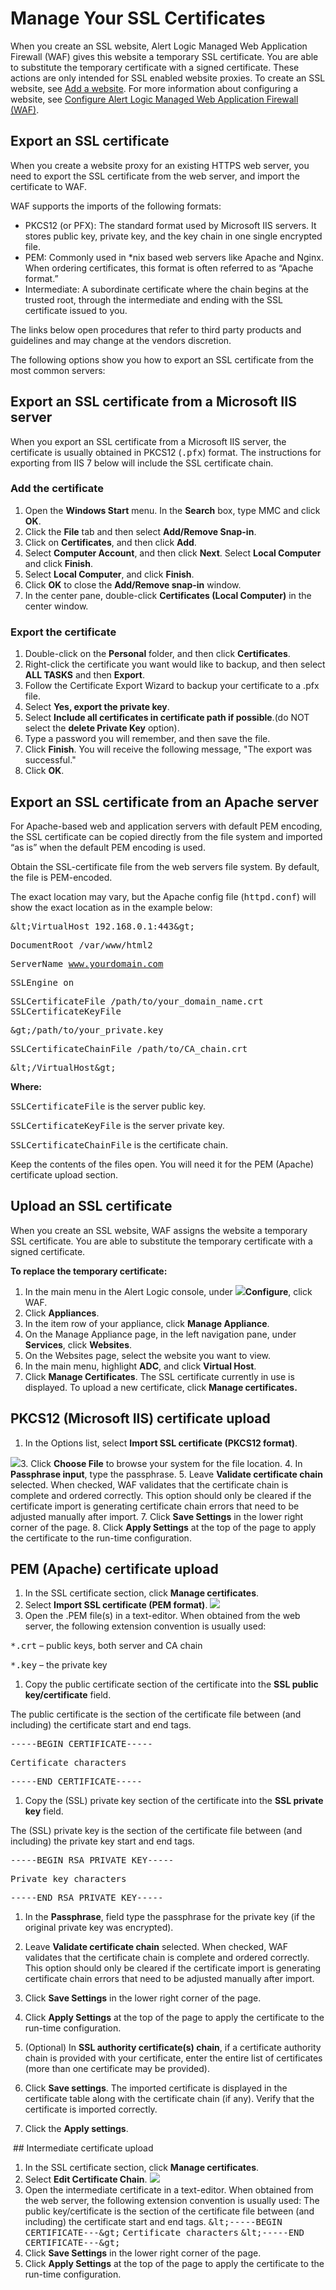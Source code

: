 # Manage Your SSL Certificates

When you create an SSL website, Alert Logic Managed Web Application Firewall (WAF) gives this website a temporary SSL certificate. You are able to substitute the temporary certificate with a signed certificate. These actions are only intended for SSL enabled website proxies. To create an SSL website, see [Add a website](configure.md#addWebiste). For more information about configuring a website, see [Configure Alert Logic Managed Web Application Firewall (WAF)](configure.md).

## Export an SSL certificate

When you create a website proxy for an existing HTTPS web server, you need to export the SSL certificate from the web server, and import the certificate to WAF.

WAF supports the imports of  the following formats:

* PKCS12 (or PFX): The standard format used by Microsoft IIS servers. It stores public key, private key, and the key chain in one single encrypted file.
* PEM: Commonly used in *nix based web servers like Apache and Nginx. When ordering certificates, this format is often referred to as “Apache format.”
* Intermediate: A subordinate certificate where the chain begins at the trusted root, through the intermediate and ending with the SSL certificate issued to you.

The links below open procedures that refer to third party products and guidelines and may change at the vendors discretion.

The following options show you how to export an SSL certificate from the most common servers:

## Export an SSL certificate from a Microsoft IIS server

When you export an SSL certificate from a Microsoft IIS server, the certificate is usually obtained in PKCS12 (<kbd>.pfx</kbd>) format. The instructions for exporting from IIS 7 below will include the SSL certificate chain.

### Add the certificate                

1. Open the **Windows Start** menu. In the **Search** box, type MMC and click **OK**.
2. Click the **File** tab and then select **Add/Remove Snap-in**.
3. Click on **Certificates**, and then click **Add**.
4. Select **Computer Account**, and then click **Next**. Select **Local Computer** and click **Finish**.
5. Select **Local Computer**, and click **Finish**.
6. Click **OK** to close the **Add/Remove **snap**-in** window.
7. In the center pane, double-click **Certificates (Local Computer)** in the center window.

### Export the certificate                

1. Double-click on the **Personal** folder, and then click **Certificates**.
2. Right-click the certificate you want would like to backup, and then select **ALL TASKS** and then **Export**.
3. Follow the Certificate Export Wizard to backup your certificate to a .pfx file.
4. Select **Yes, export the private key**.
5. Select **Include all certificates in certificate path if possible**.(do NOT select the **delete Private Key** option).
6. Type a password you will remember, and then save the file.
7. Click **Finish**. You will receive the following message, "The export was successful."
8. Click **OK**.

## Export an SSL certificate from an Apache server

For Apache-based web and application servers with default PEM encoding,  the SSL certificate can be copied directly from the file system and imported “as is” when the default PEM encoding is used.

Obtain the SSL-certificate file from the web servers file system. By default, the file is PEM-encoded.

The exact location may vary, but the Apache config file (<kbd>httpd.conf</kbd>) will show the exact location as in the example below:

<kbd>&amp;lt;VirtualHost 192.168.0.1:443&amp;gt;</kbd>

<kbd>DocumentRoot /var/www/html2</kbd>

<kbd>ServerName www.yourdomain.com</kbd>

<kbd>SSLEngine on</kbd>

<kbd>SSLCertificateFile /path/to/your_domain_name.crt SSLCertificateKeyFile</kbd>

<kbd>&amp;gt;/path/to/your_private.key</kbd>

<kbd>SSLCertificateChainFile /path/to/CA_chain.crt</kbd>

<kbd>&amp;lt;/VirtualHost&amp;gt;</kbd>

**Where:**

<kbd>SSLCertificateFile</kbd> is the server public key.

<kbd>SSLCertificateKeyFile</kbd> is the server private key.

<kbd>SSLCertificateChainFile</kbd> is the certificate chain.

Keep the contents of the files open. You will need it for the PEM (Apache) certificate upload section.

## Upload an SSL certificate

When you create an SSL website, WAF assigns the website a temporary SSL certificate. You are able to substitute the temporary certificate with a signed certificate.

**To replace the temporary certificate:**

1. In the main menu in the Alert Logic console, under ![](../../Resources/Images/dashboard/configure-icon.png)**Configure**, click WAF.
2. Click **Appliances**.
3. In the item row of your appliance, click **Manage Appliance**.
4. On the Manage Appliance page, in the left navigation pane, under **Services**, click **Websites**.
5. On the Websites page, select the website you want to view.
6. In the main menu, highlight **ADC**, and click **Virtual Host**.
7. Click **Manage Certificates**. The  SSL certificate currently in use is displayed. To upload a new certificate, click **Manage certificates.**

## PKCS12 (Microsoft IIS) certificate upload

1. In the Options list, select **Import SSL certificate (PKCS12 format)**.

![](../../Resources/Images/wsm/AWSCertificateFormat.png)3. Click **Choose File** to browse your system for the file location.
4. In **Passphrase input**, type the passphrase.
5. Leave **Validate certificate chain** selected.
      When checked, WAF validates that the certificate chain is complete and ordered correctly. This option should only be cleared if the certificate import is generating certificate chain errors that need to be adjusted manually after import.      7. Click **Save Settings** in the lower right corner of the page.
8. Click **Apply Settings** at the top of the page to apply the certificate to the run-time configuration.

## PEM (Apache) certificate upload

1. In the SSL certificate section, click **Manage certificates**.
2. Select **Import SSL certificate (PEM format)**. 
![](../../Resources/Images/wsm/AWSCertificateFormatPEMFile.png)
3. Open the .PEM file(s) in a text-editor. When obtained from the web server, the following extension convention is usually used:

<kbd>*.crt</kbd> – public keys, both server and CA chain

<kbd>*.key</kbd> – the private key

1. Copy the public certificate section of the certificate into the **SSL public key/certificate** field.

The public certificate is the section of the certificate file between (and including) the certificate start and end tags.

<kbd>-----BEGIN CERTIFICATE-----</kbd>

<kbd>Certificate characters</kbd>

<kbd>-----END CERTIFICATE-----</kbd>

1. Copy the (SSL) private key section of the certificate into the **SSL private key** field.

The (SSL) private key is the section of the certificate file between (and including) the private key start and end tags.

<kbd>-----BEGIN RSA PRIVATE KEY-----</kbd>

<kbd>Private key characters</kbd>

<kbd>-----END RSA PRIVATE KEY-----</kbd>

1. In the **Passphrase**, field type the passphrase for the private key  (if the original private key was encrypted).
2. Leave **Validate certificate chain** selected.        When checked, WAF validates that the certificate chain is complete and ordered correctly. This option should only be cleared if the certificate import is generating certificate chain errors that need to be adjusted manually after import.
3. Click **Save Settings** in the lower right corner of the page.
4. Click **Apply Settings** at the top of the page to apply the certificate to the run-time configuration.

1. (Optional) In **SSL authority certificate(s) chain**, if a certificate authority chain is provided with your certificate, enter the entire list of certificates (more than one certificate may be provided).

1. Click **Save settings**. The imported certificate is displayed in the certificate table along with the certificate chain (if any). Verify that the certificate is imported correctly.
2. Click the **Apply settings**.

 ## Intermediate certificate upload

1. In the SSL certificate section, click **Manage certificates**.
2. Select **Edit Certificate Chain**. 
![](../../Resources/Images/wsm/AWSEditCertificateChain.png)
3. Open the intermediate certificate in a text-editor. When obtained from the web server, the following extension convention is usually used:
The public key/certificate is the section of the certificate file between (and including) the certificate start and end tags.
<kbd>&amp;lt;-----BEGIN CERTIFICATE---&amp;gt;</kbd>
<kbd>Certificate characters</kbd>
<kbd>&amp;lt;-----END CERTIFICATE---&amp;gt;</kbd>
4. Click **Save Settings** in the lower right corner of the page.
5. Click **Apply Settings** at the top of the page to apply the certificate to the run-time configuration.
